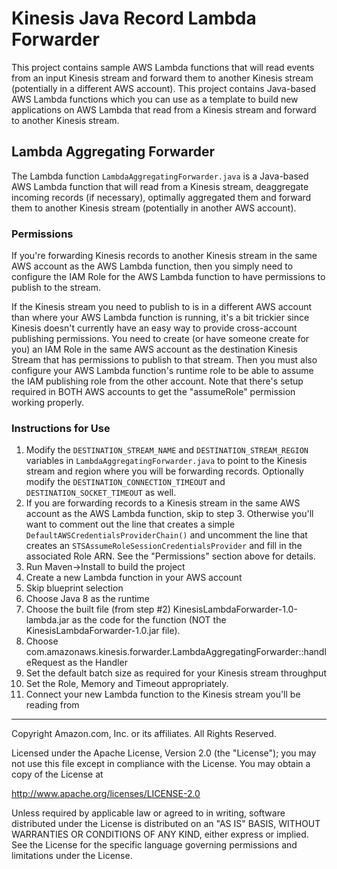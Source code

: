 # Kinesis Java Record Lambda Forwarder

This project contains sample AWS Lambda functions that will read events from an input Kinesis stream and forward them to another Kinesis stream (potentially in a different AWS account).  This project contains Java-based AWS Lambda functions which you can use as a template to build new applications on AWS Lambda that read from a Kinesis stream and forward to another Kinesis stream.

## Lambda Aggregating Forwarder

The Lambda function `LambdaAggregatingForwarder.java` is a Java-based AWS Lambda function that will read from a Kinesis stream, deaggregate incoming records (if necessary), optimally aggregated them and forward them to another Kinesis stream (potentially in another AWS account).

### Permissions 

If you're forwarding Kinesis records to another Kinesis stream in the same AWS account as the AWS Lambda function, then you simply need to configure the IAM Role for the AWS Lambda function to have permissions to publish to the stream.

If the Kinesis stream you need to publish to is in a different AWS account than where your AWS Lambda function is running, it's a bit trickier since Kinesis doesn't currently have an easy way to provide cross-account publishing permissions.  You need to create (or have someone create for you) an IAM Role in the same AWS account as the destination Kinesis Stream that has permissions to publish to that stream.  Then you must also configure your AWS Lambda function's runtime role to be able to assume the IAM publishing role from the other account.  Note that there's setup required in BOTH AWS accounts to get the "assumeRole" permission working properly.

### Instructions for Use

1. Modify the `DESTINATION_STREAM_NAME` and `DESTINATION_STREAM_REGION` variables in `LambdaAggregatingForwarder.java` to point to the Kinesis stream and region where you will be forwarding records.  Optionally modify the `DESTINATION_CONNECTION_TIMEOUT` and `DESTINATION_SOCKET_TIMEOUT` as well.
2. If you are forwarding records to a Kinesis stream in the same AWS account as the AWS Lambda function, skip to step 3.  Otherwise you'll want to comment out the line that creates a simple `DefaultAWSCredentialsProviderChain()` and uncomment the line that creates an `STSAssumeRoleSessionCredentialsProvider` and fill in the associated Role ARN.  See the "Permissions" section above for details.
3. Run Maven->Install to build the project
4. Create a new Lambda function in your AWS account
5. Skip blueprint selection
6. Choose Java 8 as the runtime
7. Choose the built file (from step #2) KinesisLambdaForwarder-1.0-lambda.jar as the code for the function (NOT the KinesisLambdaForwarder-1.0.jar file).
8. Choose com.amazonaws.kinesis.forwarder.LambdaAggregatingForwarder::handleRequest as the Handler
9. Set the default batch size as required for your Kinesis stream throughput
10. Set the Role, Memory and Timeout appropriately.
11. Connect your new Lambda function to the Kinesis stream you'll be reading from

----

Copyright Amazon.com, Inc. or its affiliates. All Rights Reserved.

Licensed under the Apache License, Version 2.0 (the "License");
you may not use this file except in compliance with the License.
You may obtain a copy of the License at

   http://www.apache.org/licenses/LICENSE-2.0

Unless required by applicable law or agreed to in writing, software
distributed under the License is distributed on an "AS IS" BASIS,
WITHOUT WARRANTIES OR CONDITIONS OF ANY KIND, either express or implied.
See the License for the specific language governing permissions and
limitations under the License.
